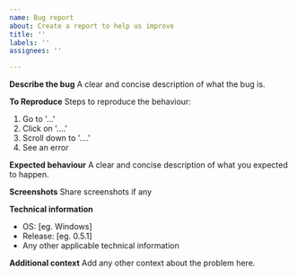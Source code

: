 ```yaml
---
name: Bug report
about: Create a report to help us improve
title: ''
labels: ''
assignees: ''

---
```


**Describe the bug**
A clear and concise description of what the bug is.

**To Reproduce**
Steps to reproduce the behaviour:
1.  Go to '...'
2.  Click on '....'
3.  Scroll down to '....'
4.  See an error

**Expected behaviour**
A clear and concise description of what you expected to happen.

**Screenshots**
Share screenshots if any

**Technical information**
 -   OS: [eg. Windows]
 -   Release: [eg. 0.5.1]
 -   Any other applicable technical information

**Additional context**
Add any other context about the problem here.
